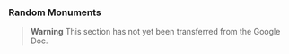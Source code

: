 ### Random Monuments

> **Warning**
> This section has not yet been transferred from the Google Doc.
